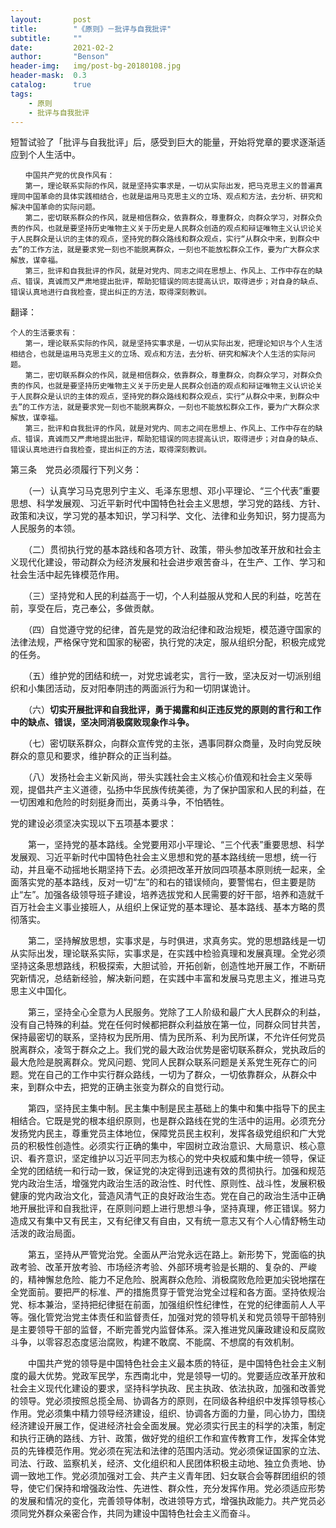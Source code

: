 ```yaml
---
layout:       post
title:        "《原则》－批评与自我批评"
subtitle:     ""
date:         2021-02-2
author:       "Benson"
header-img:   img/post-bg-20180108.jpg
header-mask:  0.3
catalog:      true
tags: 
    - 原则
    - 批评与自我批评
---
```

短暂试验了「批评与自我批评」后，感受到巨大的能量，开始将党章的要求逐渐适应到个人生活中。

```
　　中国共产党的优良作风有：
　　第一，理论联系实际的作风，就是坚持实事求是，一切从实际出发，把马克思主义的普遍真理同中国革命的具体实践相结合，也就是运用马克思主义的立场、观点和方法，去分析、研究和解决中国革命的实际问题。
　　第二，密切联系群众的作风，就是相信群众，依靠群众，尊重群众，向群众学习，对群众负责的作风，也就是要坚持历史唯物主义关于历史是人民群众创造的观点和辩证唯物主义认识论关于人民群众是认识的主体的观点，坚持党的群众路线和群众观点，实行“从群众中来，到群众中去”的工作方法，就是要求党一刻也不能脱离群众，一刻也不能放松群众工作，要为广大群众求解放，谋幸福。
　　第三，批评和自我批评的作风，就是对党内、同志之间在思想上、作风上、工作中存在的缺点、错误，真诚而又严肃地提出批评，帮助犯错误的同志提高认识，取得进步；对自身的缺点、错误认真地进行自我检查，提出纠正的方法，取得深刻教训。 
```

翻译：

```
个人的生活要求有：
　　第一，理论联系实际的作风，就是坚持实事求是，一切从实际出发，把理论知识与个人生活相结合，也就是运用马克思主义的立场、观点和方法，去分析、研究和解决个人生活的实际问题。
　　第二，密切联系群众的作风，就是相信群众，依靠群众，尊重群众，向群众学习，对群众负责的作风，也就是要坚持历史唯物主义关于历史是人民群众创造的观点和辩证唯物主义认识论关于人民群众是认识的主体的观点，坚持党的群众路线和群众观点，实行“从群众中来，到群众中去”的工作方法，就是要求党一刻也不能脱离群众，一刻也不能放松群众工作，要为广大群众求解放，谋幸福。
　　第三，批评和自我批评的作风，就是对党内、同志之间在思想上、作风上、工作中存在的缺点、错误，真诚而又严肃地提出批评，帮助犯错误的同志提高认识，取得进步；对自身的缺点、错误认真地进行自我检查，提出纠正的方法，取得深刻教训。 
```



第三条　党员必须履行下列义务：

　　（一）认真学习马克思列宁主义、毛泽东思想、邓小平理论、“三个代表”重要思想、科学发展观、习近平新时代中国特色社会主义思想，学习党的路线、方针、政策和决议，学习党的基本知识，学习科学、文化、法律和业务知识，努力提高为人民服务的本领。

　　（二）贯彻执行党的基本路线和各项方针、政策，带头参加改革开放和社会主义现代化建设，带动群众为经济发展和社会进步艰苦奋斗，在生产、工作、学习和社会生活中起先锋模范作用。

　　（三）坚持党和人民的利益高于一切，个人利益服从党和人民的利益，吃苦在前，享受在后，克己奉公，多做贡献。

　　（四）自觉遵守党的纪律，首先是党的政治纪律和政治规矩，模范遵守国家的法律法规，严格保守党和国家的秘密，执行党的决定，服从组织分配，积极完成党的任务。

　　（五）维护党的团结和统一，对党忠诚老实，言行一致，坚决反对一切派别组织和小集团活动，反对阳奉阴违的两面派行为和一切阴谋诡计。

　　（六）**切实开展批评和自我批评，勇于揭露和纠正违反党的原则的言行和工作中的缺点、错误，坚决同消极腐败现象作斗争。**

　　（七）密切联系群众，向群众宣传党的主张，遇事同群众商量，及时向党反映群众的意见和要求，维护群众的正当利益。

　　（八）发扬社会主义新风尚，带头实践社会主义核心价值观和社会主义荣辱观，提倡共产主义道德，弘扬中华民族传统美德，为了保护国家和人民的利益，在一切困难和危险的时刻挺身而出，英勇斗争，不怕牺牲。







党的建设必须坚决实现以下五项基本要求：

　　第一，坚持党的基本路线。全党要用邓小平理论、“三个代表”重要思想、科学发展观、习近平新时代中国特色社会主义思想和党的基本路线统一思想，统一行动，并且毫不动摇地长期坚持下去。必须把改革开放同四项基本原则统一起来，全面落实党的基本路线，反对一切“左”的和右的错误倾向，要警惕右，但主要是防止“左”。加强各级领导班子建设，培养选拔党和人民需要的好干部，培养和造就千百万社会主义事业接班人，从组织上保证党的基本理论、基本路线、基本方略的贯彻落实。

　　第二，坚持解放思想，实事求是，与时俱进，求真务实。党的思想路线是一切从实际出发，理论联系实际，实事求是，在实践中检验真理和发展真理。全党必须坚持这条思想路线，积极探索，大胆试验，开拓创新，创造性地开展工作，不断研究新情况，总结新经验，解决新问题，在实践中丰富和发展马克思主义，推进马克思主义中国化。

　　第三，坚持全心全意为人民服务。党除了工人阶级和最广大人民群众的利益，没有自己特殊的利益。党在任何时候都把群众利益放在第一位，同群众同甘共苦，保持最密切的联系，坚持权为民所用、情为民所系、利为民所谋，不允许任何党员脱离群众，凌驾于群众之上。我们党的最大政治优势是密切联系群众，党执政后的最大危险是脱离群众。党风问题、党同人民群众联系问题是关系党生死存亡的问题。党在自己的工作中实行群众路线，一切为了群众，一切依靠群众，从群众中来，到群众中去，把党的正确主张变为群众的自觉行动。

　　第四，坚持民主集中制。民主集中制是民主基础上的集中和集中指导下的民主相结合。它既是党的根本组织原则，也是群众路线在党的生活中的运用。必须充分发扬党内民主，尊重党员主体地位，保障党员民主权利，发挥各级党组织和广大党员的积极性创造性。必须实行正确的集中，牢固树立政治意识、大局意识、核心意识、看齐意识，坚定维护以习近平同志为核心的党中央权威和集中统一领导，保证全党的团结统一和行动一致，保证党的决定得到迅速有效的贯彻执行。加强和规范党内政治生活，增强党内政治生活的政治性、时代性、原则性、战斗性，发展积极健康的党内政治文化，营造风清气正的良好政治生态。党在自己的政治生活中正确地开展批评和自我批评，在原则问题上进行思想斗争，坚持真理，修正错误。努力造成又有集中又有民主，又有纪律又有自由，又有统一意志又有个人心情舒畅生动活泼的政治局面。

　　第五，坚持从严管党治党。全面从严治党永远在路上。新形势下，党面临的执政考验、改革开放考验、市场经济考验、外部环境考验是长期的、复杂的、严峻的，精神懈怠危险、能力不足危险、脱离群众危险、消极腐败危险更加尖锐地摆在全党面前。要把严的标准、严的措施贯穿于管党治党全过程和各方面。坚持依规治党、标本兼治，坚持把纪律挺在前面，加强组织性纪律性，在党的纪律面前人人平等。强化管党治党主体责任和监督责任，加强对党的领导机关和党员领导干部特别是主要领导干部的监督，不断完善党内监督体系。深入推进党风廉政建设和反腐败斗争，以零容忍态度惩治腐败，构建不敢腐、不能腐、不想腐的有效机制。

　　中国共产党的领导是中国特色社会主义最本质的特征，是中国特色社会主义制度的最大优势。党政军民学，东西南北中，党是领导一切的。党要适应改革开放和社会主义现代化建设的要求，坚持科学执政、民主执政、依法执政，加强和改善党的领导。党必须按照总揽全局、协调各方的原则，在同级各种组织中发挥领导核心作用。党必须集中精力领导经济建设，组织、协调各方面的力量，同心协力，围绕经济建设开展工作，促进经济社会全面发展。党必须实行民主的科学的决策，制定和执行正确的路线、方针、政策，做好党的组织工作和宣传教育工作，发挥全体党员的先锋模范作用。党必须在宪法和法律的范围内活动。党必须保证国家的立法、司法、行政、监察机关，经济、文化组织和人民团体积极主动地、独立负责地、协调一致地工作。党必须加强对工会、共产主义青年团、妇女联合会等群团组织的领导，使它们保持和增强政治性、先进性、群众性，充分发挥作用。党必须适应形势的发展和情况的变化，完善领导体制，改进领导方式，增强执政能力。共产党员必须同党外群众亲密合作，共同为建设中国特色社会主义而奋斗。